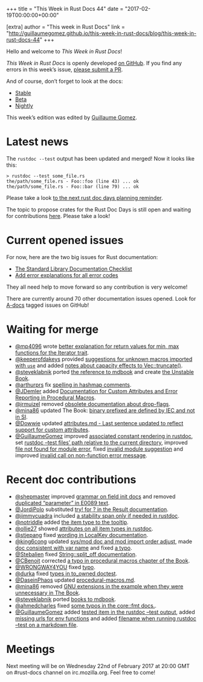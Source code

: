 +++
title = "This Week in Rust Docs 44"
date = "2017-02-19T00:00:00+00:00"

[extra]
author = "This week in Rust Docs"
link = "http://guillaumegomez.github.io/this-week-in-rust-docs/blog/this-week-in-rust-docs-44"
+++
<p>Hello and welcome to <em>This Week in Rust Docs</em>!</p>

<p><em>This Week in Rust Docs</em> is openly developed <a href="https://github.com/GuillaumeGomez/this-week-in-rust-docs">on GitHub</a>.
If you find any errors in this week’s issue, <a href="https://github.com/GuillaumeGomez/this-week-in-rust-docs/pulls">please submit a PR</a>.</p>

<p>And of course, don’t forget to look at the docs:</p>

<ul>
  <li><a href="https://doc.rust-lang.org/">Stable</a></li>
  <li><a href="http://doc.rust-lang.org/beta/">Beta</a></li>
  <li><a href="http://doc.rust-lang.org/nightly/">Nightly</a></li>
</ul>

<p>This week’s edition was edited by <a href="https://github.com/GuillaumeGomez">Guillaume Gomez</a>.</p>

<h1 id="latest-news">Latest news</h1>

<p>The <code class="highlighter-rouge">rustdoc --test</code> output has been updated and merged! Now it looks like this:</p>

<div class="highlighter-rouge"><div class="highlight"><pre class="highlight"><code>&gt; rustdoc --test some_file.rs
the/path/some_file.rs - Foo::foo (line 43) ... ok
the/path/some_file.rs - Foo::bar (line 79) ... ok
</code></pre></div></div>

<p>Please take a look <a href="https://users.rust-lang.org/t/reminder-planning-the-next-rust-doc-days/6901">to the next rust doc days planning reminder</a>.</p>

<p>The topic to propose crates for the Rust Doc Days is still open and waiting for contributions <a href="https://users.rust-lang.org/t/call-for-proposals-for-next-rust-doc-days-crates/6685">here</a>. Please take a look!</p>

<h1 id="current-opened-issues">Current opened issues</h1>

<p>For now, here are the two big issues for Rust documentation:</p>

<ul>
  <li><a href="https://github.com/rust-lang/rust/issues/29329">The Standard Library Documentation Checklist</a></li>
  <li><a href="https://github.com/rust-lang/rust/issues/32777">Add error explanations for all error codes</a></li>
</ul>

<p>They all need help to move forward so any contribution is very welcome!</p>

<p>There are currently around 70 other documentation issues opened. Look for <a href="https://github.com/rust-lang/rust/issues?q=is%3Aopen+is%3Aissue+label%3AA-docs">A-docs</a> tagged issues on GitHub!</p>

<h1 id="waiting-for-merge">Waiting for merge</h1>

<ul>
  <li><a href="https://github.com/mp4096">@mp4096</a> wrote <a href="https://github.com/rust-lang/rust/pull/39955">better explanation for return values for min, max functions for the Iterator trait</a>.</li>
  <li><a href="https://github.com/keeperofdakeys">@keeperofdakeys</a> provided <a href="https://github.com/rust-lang/rust/pull/39953">suggestions for unknown macros imported with <code class="highlighter-rouge">use</code></a> and added <a href="https://github.com/rust-lang/rust/pull/39738">notes about capacity effects to Vec::truncate()</a>.</li>
  <li><a href="https://github.com/steveklabnik">@steveklabnik</a> ported <a href="https://github.com/rust-lang/rust/pull/39855">the reference to mdbook</a> and create <a href="https://github.com/rust-lang/rust/pull/39866">the Unstable Book</a>.</li>
  <li><a href="https://github.com/arthurprs">@arthurprs</a> fix <a href="https://github.com/rust-lang/rust/pull/39937">spelling in hashmap comments</a>.</li>
  <li><a href="https://github.com/JDemler">@JDemler</a> added <a href="https://github.com/rust-lang/rust/pull/39845">Documentation for Custom Attributes and Error Reporting in Procedural Macros</a>.</li>
  <li><a href="https://github.com/jrmuizel">@jrmuizel</a> removed <a href="https://github.com/rust-lang/rust/pull/39304">obsolete documentation about drop-flags</a>.</li>
  <li><a href="https://github.com/mina86">@mina86</a> updated The Book: <a href="https://github.com/rust-lang/rust/pull/39777">binary prefixed are defined by IEC and not in SI</a>.</li>
  <li><a href="https://github.com/Dowwie">@Dowwie</a> updated <a href="https://github.com/rust-lang/rust/pull/39691">attributes.md - Last sentence updated to reflect support for custom attributes</a>.</li>
  <li><a href="https://github.com/GuillaumeGomez">@GuillaumeGomez</a> improved <a href="https://github.com/rust-lang/rust/pull/39944">associated constant rendering in rustdoc</a>, set <a href="https://github.com/rust-lang/rust/pull/39859">rustdoc –test files’ path relative to the current directory</a>, improved <a href="https://github.com/rust-lang/rust/pull/39765">file not found for module error</a>, fixed <a href="https://github.com/rust-lang/rust/pull/38255">invalid module suggestion</a> and improved <a href="https://github.com/rust-lang/rust/pull/39814">invalid call on non-function error message</a>.</li>
</ul>

<h1 id="recent-doc-contributions">Recent doc contributions</h1>

<ul>
  <li><a href="https://github.com/shepmaster">@shepmaster</a> improved <a href="https://github.com/rust-lang/rust/pull/39760">grammar on field init docs</a> and removed <a href="https://github.com/rust-lang/rust/pull/39758">duplicated “parameter” in E0089 text</a>.</li>
  <li><a href="https://github.com/JordiPolo">@JordiPolo</a> substituted <a href="https://github.com/rust-lang/rust/pull/39756">try! for ? in the Result documentation</a>.</li>
  <li><a href="https://github.com/jimmycuadra">@jimmycuadra</a> included <a href="https://github.com/rust-lang/rust/pull/39740">a stability span only if needed in rustdoc</a>.</li>
  <li><a href="https://github.com/notriddle">@notriddle</a> added <a href="https://github.com/rust-lang/rust/pull/39697">the item type to the tooltip</a>.</li>
  <li><a href="https://github.com/ollie27">@ollie27</a> showed <a href="https://github.com/rust-lang/rust/pull/39654">attributes on all item types in rustdoc</a>.</li>
  <li><a href="https://github.com/stjepang">@stjepang</a> fixed <a href="https://github.com/rust-lang/rust/pull/39862">wording in LocalKey documentation</a>.</li>
  <li><a href="https://github.com/king6cong">@king6cong</a> updated <a href="https://github.com/rust-lang/rust/pull/39844">sys/mod doc and mod import order adjust</a>, made <a href="https://github.com/rust-lang/rust/pull/39839">doc consistent with var name</a> and fixed <a href="https://github.com/rust-lang/rust/pull/39784">a typo</a>.</li>
  <li><a href="https://github.com/Stebalien">@Stebalien</a> fixed <a href="https://github.com/rust-lang/rust/pull/39904">String::split_off documentation</a>.</li>
  <li><a href="https://github.com/CBenoit">@CBenoit</a> corrected <a href="https://github.com/rust-lang/rust/pull/39847">a typo in procedural macros chapter of the Book</a>.</li>
  <li><a href="https://github.com/WRONGWAY4YOU">@WRONGWAY4YOU</a> fixed <a href="https://github.com/rust-lang/rust/pull/39846">typo</a>.</li>
  <li><a href="https://github.com/durka">@durka</a> fixed <a href="https://github.com/rust-lang/rust/pull/39836">types in to_owned doctest</a>.</li>
  <li><a href="https://github.com/DaseinPhaos">@DaseinPhaos</a> updated <a href="https://github.com/rust-lang/rust/pull/39840">procedural-macros.md</a>.</li>
  <li><a href="https://github.com/mina86">@mina86</a> removed <a href="https://github.com/rust-lang/rust/pull/39775">GNU extensions in the example when they were unnecessary in The Book</a>.</li>
  <li><a href="https://github.com/steveklabnik">@steveklabnik</a> ported <a href="https://github.com/rust-lang/rust/pull/39633">books to mdbook</a>.</li>
  <li><a href="https://github.com/ahmedcharles">@ahmedcharles</a> fixed <a href="https://github.com/rust-lang/rust/pull/39778">some typos in the core::fmt docs.</a>.</li>
  <li><a href="https://github.com/GuillaumeGomez">@GuillaumeGomez</a> added <a href="https://github.com/rust-lang/rust/pull/39743">tested item in the rustdoc –test output</a>, added <a href="https://github.com/rust-lang/rust/pull/39928">missing urls for env functions</a> and added <a href="https://github.com/rust-lang/rust/pull/39788">filename when running rustdoc –test on a markdown file</a>.</li>
</ul>

<h1 id="meetings">Meetings</h1>

<p>Next meeting will be on Wednesday 22nd of February 2017 at 20:00 GMT on #rust-docs channel on irc.mozilla.org. Feel free to come!</p>